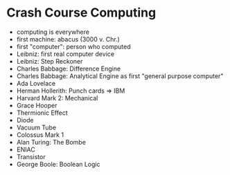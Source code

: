 # Crash Course Computing

- computing is everywhere
- first machine: abacus (3000 v. Chr.)
- first "computer": person who computed
- Leibniz: first real computer device
- Leibniz: Step Reckoner
- Charles Babbage: Difference Engine
- Charles Babbage: Analytical Engine as first "general purpose computer"
- Ada Lovelace
- Herman Hollerith: Punch cards => IBM
- Harvard Mark 2: Mechanical
- Grace Hooper
- Thermionic Effect
- Diode
- Vacuum Tube
- Colossus Mark 1
- Alan Turing: The Bombe
- ENIAC
- Transistor
- George Boole: Boolean Logic
